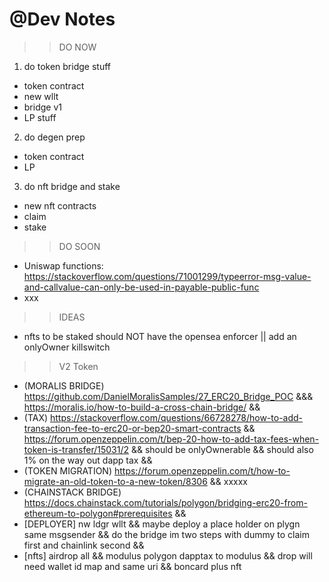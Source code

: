 # @Dev Notes

>> DO NOW
1. do token bridge stuff
- token contract
- new wllt
- bridge v1
- LP stuff
2. do degen prep
- token contract
- LP
3. do nft bridge and stake
- new nft contracts
- claim
- stake



>> DO SOON

- Uniswap functions: https://stackoverflow.com/questions/71001299/typeerror-msg-value-and-callvalue-can-only-be-used-in-payable-public-func
- xxx

>> IDEAS
- nfts to be staked should NOT have the opensea enforcer || add an onlyOwner killswitch 

>> V2 Token
- (MORALIS BRIDGE) https://github.com/DanielMoralisSamples/27_ERC20_Bridge_POC &&& https://moralis.io/how-to-build-a-cross-chain-bridge/ && 
- (TAX) https://stackoverflow.com/questions/66728278/how-to-add-transaction-fee-to-erc20-or-bep20-smart-contracts && https://forum.openzeppelin.com/t/bep-20-how-to-add-tax-fees-when-token-is-transfer/15031/2 && should be onlyOwnerable && should also 1% on the way out dapp tax &&
- (TOKEN MIGRATION) https://forum.openzeppelin.com/t/how-to-migrate-an-old-token-to-a-new-token/8306 && xxxxx
- (CHAINSTACK BRIDGE) https://docs.chainstack.com/tutorials/polygon/bridging-erc20-from-ethereum-to-polygon#prerequisites && 
- [DEPLOYER]
nw ldgr wllt && maybe deploy a place holder on plygn same msgsender && do the bridge im two steps with dummy to claim first and chainlink second && 
- [nfts] 
airdrop all && modulus polygon dapptax to modulus && drop will need wallet id map and same uri && boncard plus nft
